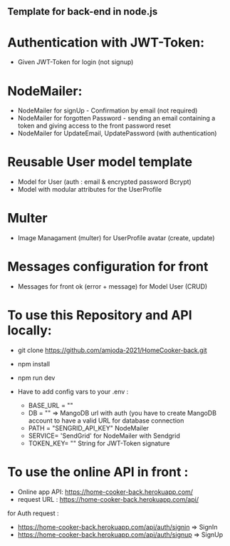 ## Template for back-end in node.js 
# Authentication with JWT-Token:
- Given JWT-Token for login (not signup)

# NodeMailer:
- NodeMailer for signUp - Confirmation by email (not required)
- NodeMailer for forgotten Password - sending an email containing a token and giving access to the front password reset
- NodeMailer for UpdateEmail, UpdatePassword (with authentication)

# Reusable User model template
- Model for User (auth : email & encrypted password Bcrypt)
- Model with modular attributes for the UserProfile 

# Multer
- Image Managament (multer) for UserProfile avatar (create, update)

# Messages configuration for front
- Messages for front ok (error + message) for Model User (CRUD)

# To use this Repository and API locally: 

- git clone https://github.com/amjoda-2021/HomeCooker-back.git
- npm install 
- npm run dev 

- Have to add config vars to your .env : 
  - BASE_URL = ""
  - DB = "" => MangoDB url with auth (you have to create MangoDB account to have a valid URL for database connection
  - PATH = "SENGRID_API_KEY" NodeMailer
  - SERVICE= 'SendGrid' for NodeMailer with Sendgrid
  - TOKEN_KEY= "" String for JWT-Token signature

# To use the online API in front : 

- Online app API: https://home-cooker-back.herokuapp.com/
- request URL : https://home-cooker-back.herokuapp.com/api/

for Auth request : 
- https://home-cooker-back.herokuapp.com/api/auth/signin => SignIn
- https://home-cooker-back.herokuapp.com/api/auth/signup => SignUp
